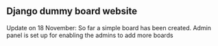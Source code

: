 ## Django dummy board website
Update on 18 November: So far a simple board has been created. Admin panel is set up for enabling the admins to add more boards
